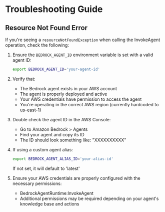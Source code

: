 # Troubleshooting Guide

## Resource Not Found Error

If you're seeing a `resourceNotFoundException` when calling the InvokeAgent operation, check the following:

1. Ensure the `BEDROCK_AGENT_ID` environment variable is set with a valid agent ID:
   ```bash
   export BEDROCK_AGENT_ID='your-agent-id'
   ```

2. Verify that:
   - The Bedrock agent exists in your AWS account
   - The agent is properly deployed and active
   - Your AWS credentials have permission to access the agent
   - You're operating in the correct AWS region (currently hardcoded to us-east-1)

3. Double check the agent ID in the AWS Console:
   - Go to Amazon Bedrock > Agents
   - Find your agent and copy its ID
   - The ID should look something like: "XXXXXXXXXX"

4. If using a custom agent alias:
   ```bash
   export BEDROCK_AGENT_ALIAS_ID='your-alias-id'
   ```
   If not set, it will default to 'latest'

5. Ensure your AWS credentials are properly configured with the necessary permissions:
   - BedrockAgentRuntime:InvokeAgent
   - Additional permissions may be required depending on your agent's knowledge base and actions